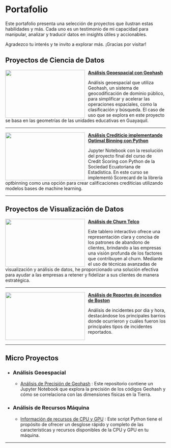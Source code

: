 # Portafolio

Este portafolio presenta una selección de proyectos que ilustran estas habilidades y más. Cada uno es un testimonio de mi capacidad para manipular, analizar y traducir datos en insights útiles y accionables.

Agradezco tu interés y te invito a explorar más. ¡Gracias por visitar!

## Proyectos de Ciencia de Datos

<img style="margin-right: 10px;" align="left" width="250" height="150" src="https://miro.medium.com/v2/resize:fit:1100/format:webp/1*rqpr8sqvLkr-qZyijSoMDw.png"> **[Análisis Geoespacial con Geohash](https://github.com/xavierjacomep/Geohash_Spatial_Analysis)**

Análisis geoespacial que utiliza Geohash, un sistema de geocodificación de dominio público, para simplificar y acelerar las operaciones espaciales, como la clasificación y búsqueda. El caso de uso que se explora en este proyecto se basa en las geometrías de las unidades educativas en Guayaquil. 

___

<img style="margin-right: 10px;" align="left" width="250" height="150" src="https://www.nj.com/personal-finance/static/bc0aede681458fa8c305651034af8c4c/48efe/what-is-a-good-credit-score.jpg"> **[Análisis Crediticio implementando Optimal Binning con Python](https://github.com/xavierjacomep/CreditScoringSEE/)**

Jupyter Notebook con la resolución del proyecto final del curso de Credit Scoring con Python de la Sociedad Ecuatoriana de Estadística. En este curso se implementó Scorecard de la librería optbinning como una opción para crear calificaciones crediticias utilizando modelos bases de machine learning.

___


## Proyectos de Visualización de Datos

<img style="margin-right: 10px;" align="left" width="250" height="150" src="https://d1muf25xaso8hp.cloudfront.net/https%3A%2F%2Ff2fa1cdd9340fae53fcb49f577292458.cdn.bubble.io%2Ff1684830802333x768163435378396400%2FCaptura%2520de%2520pantalla%25202023-05-23%2520033222.png?w=512&h=366&auto=true&dpr=1&fit=crop"> **[Análisis de Churn Telco](https://www.novypro.com/project/an%C3%A1lisis-de-churn-power-bi)**

Este tablero interactivo ofrece una representación clara y concisa de los patrones de abandono de clientes, brindando a las empresas una visión profunda de los factores que contribuyen al churn. Mediante el uso de técnicas avanzadas de visualización y análisis de datos, he proporcionado una solución efectiva para ayudar a las empresas a retener y fidelizar a sus clientes de manera estratégica.

___


<img style="margin-right: 10px;" align="left" width="250" height="150" src="https:&#47;&#47;public.tableau.com&#47;static&#47;images&#47;Bo&#47;BostonFireIncidentReporting&#47;BostonFireIncidentReporting&#47;1_rss.png"> **[Análisis de Reportes de incendios de Boston](https://public.tableau.com/views/BostonFireIncidentReporting/BostonFireIncidentReporting?:language=en-US&:display_count=n&:origin=viz_share_link)**

Análisis de incidentes por día y hora, destacándose los principales barrios donde ocurrieron y cuáles fueron los principales tipos de incidentes reportados.
<br />
<br />

___


## Micro Proyectos
- ### Análisis Geoespacial
    - [Análisis de Precisión de Geohash](https://github.com/xavierjacomep/Geohash_Precision_Analysis) : Este repositorio contiene un Jupyter Notebook que explora la precisión de los códigos Geohash y cómo se correlaciona con las dimensiones físicas en la Tierra.

- ### Análisis de Recursos Máquina
    - [Información de recursos de CPU y GPU](https://github.com/xavierjacomep/System_Resource_Profiler) : Este script Python tiene el propósito de ofrecer un desglose rápido y completo de las características y recursos disponibles de la CPU y GPU en tu máquina.

___

